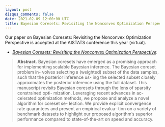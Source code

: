 ```yaml
---
layout: post
disqus_comments: false
date: 2021-02-09 12:00:00 UTC
title: Bayesian Coresets: Revisiting the Nonconvex Optimization Perspective at AISTATS 2021.
---
```


Our paper on Bayesian Coresets: Revisiting the Nonconvex Optimization Perspective is accepted at the AISTATS conference this year (virtual).

- [*Bayesian Coresets: Revisiting the Nonconvex Optimization Perspective*](/pubs/Conferences/Bayesian_coresets.pdf): 

>**Abstract.** 
>Bayesian coresets have emerged as a promising approach for implementing scalable Bayesian inference. The Bayesian coreset problem in- volves selecting a (weighted) subset of the data samples, such that the posterior inference us- ing the selected subset closely approximates the posterior inference using the full dataset. This manuscript revisits Bayesian coresets through the lens of sparsity constrained opti- mization. Leveraging recent advances in ac- celerated optimization methods, we propose and analyze a novel algorithm for coreset se- lection. We provide explicit convergence rate guarantees and present an empirical evalua- tion on a variety of benchmark datasets to highlight our proposed algorithm’s superior performance compared to state-of-the-art on speed and accuracy.
